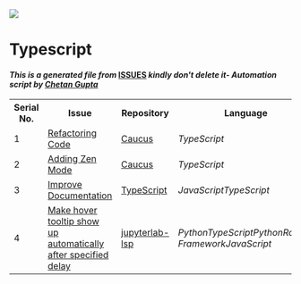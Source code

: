 <!DOCTYPE html>
<html><head><title>Hacktoberfest 2021 Issues</title><link href="../../.meta/style.css" rel="stylesheet"></head><body><img src="https://github.com/ch8n/Hacktoberfest2021/blob/main/assets/logo.png?raw=true" class="center"><h1>Typescript</h1><h4><em>This is a generated file from </em><a href="../../ISSUES.md">ISSUES</a><em> kindly don't delete it</em><em>- Automation script by <a href="https://chetangupta.net/about" target="_blank">Chetan Gupta</a></em></h4><table><tr><th>Serial No.</th><th>Issue</th><th>Repository</th><th>Language</th></tr><tr><td>1</td><td><a href="https://github.com/Rishabh-malhotraa/caucus/issues/22" target="_blank">Refactoring Code</a></td><td><a href="https://github.com/Rishabh-malhotraa/caucus/" target="_blank">Caucus</a></td><td><em>TypeScript</em></td></tr><tr><td>2</td><td><a href="https://github.com/Rishabh-malhotraa/caucus/issues/8" target="_blank">Adding Zen Mode</a></td><td><a href="https://github.com/Rishabh-malhotraa/caucus/" target="_blank">Caucus</a></td><td><em>TypeScript</em></td></tr><tr><td>3</td><td><a href="https://github.com/microsoft/TypeScript/issues/45876" target="_blank">Improve Documentation</a></td><td><a href="https://github.com/microsoft/TypeScript" target="_blank">TypeScript</a></td><td><em>JavaScript</em><em>TypeScript</em></td></tr><tr><td>4</td><td><a href="https://github.com/krassowski/jupyterlab-lsp/issues/362" target="_blank">Make hover tooltip show up automatically after specified delay</a></td><td><a href="https://github.com/krassowski/jupyterlab-lsp" target="_blank">jupyterlab-lsp</a></td><td><em>Python</em><em>TypeScript</em><em>Python</em><em>Robot-Framework</em><em>JavaScript</em></td></tr></table></body></html>